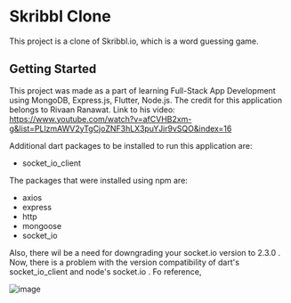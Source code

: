 # Skribbl Clone

This project is a clone of Skribbl.io, which is a word guessing game.

## Getting Started

This project was made as a part of learning Full-Stack App Development using MongoDB, Express.js, Flutter, Node.js.
The credit for this application belongs to Rivaan Ranawat.
Link to his video: https://www.youtube.com/watch?v=afCVHB2xm-g&list=PLlzmAWV2yTgCjoZNF3hLX3puYJir9vSQO&index=16

Additional dart packages to be installed to run this application are:
- socket_io_client

The packages that were installed using npm are:
- axios
- express
- http
- mongoose
- socket_io

Also, there wil be a need for downgrading your socket.io version to 2.3.0 .
Now, there is a problem with the version compatibility of dart's socket_io_client and node's socket.io .
Fo reference, 

![image](https://github.com/nitinkoberoii/Skribbl_Clone/assets/134691738/ce465cd5-3682-4bb8-b18d-8714eb4d4445)
